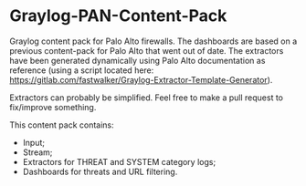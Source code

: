 # Graylog-PAN-Content-Pack

Graylog content pack for Palo Alto firewalls. The dashboards are based on a previous content-pack for Palo Alto that went 
out of date. The extractors have been generated dynamically using Palo Alto documentation as reference 
(using a script located here: https://gitlab.com/fastwalker/Graylog-Extractor-Template-Generator).

Extractors can probably be simplified. Feel free to make a pull request to fix/improve something.

This content pack contains:
- Input;
- Stream;
- Extractors for THREAT and SYSTEM category logs;
- Dashboards for threats and URL filtering.
